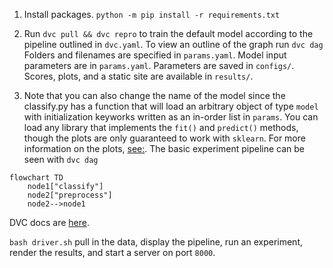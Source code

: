 1. Install packages. `python -m pip install -r requirements.txt`

2. Run `dvc pull && dvc repro` to train the default model according to the pipeline outlined in `dvc.yaml`. To view an outline of the graph run `dvc dag`
Folders and filenames are specified in `params.yaml`. Model input parameters are in `params.yaml`. Parameters are saved in `configs/`. Scores, plots, and a static site are available in `results/`. 

3. Note that you can also change the name of the model since the classify.py has a function that will load an arbitrary object of type `model` with initialization keyworks written as an in-order list in `params`. You can load any library that implements the `fit()` and `predict()` methods, though the plots are only guaranteed to work with `sklearn`. For more information on the plots, [see:](https://www.scikit-yb.org/en/latest/api/contrib/wrapper.html). 
The basic experiment pipeline can be seen with
```dvc dag```
```mermaid
flowchart TD
	node1["classify"]
	node2["preprocess"]
	node2-->node1
```
DVC docs are [here](dvc.org/doc). 


```bash driver.sh``` pull in the data, display the pipeline, run an experiment, render the results, and start a server on port `8000`.

